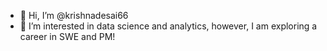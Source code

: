 - 👋 Hi, I’m @krishnadesai66
- 👀 I’m interested in data science and analytics, however, I am exploring a career in SWE and PM!



<!---
krishnadesai66/krishnadesai66 is a ✨ special ✨ repository because its `README.md` (this file) appears on your GitHub profile.
You can click the Preview link to take a look at your changes.
--->

